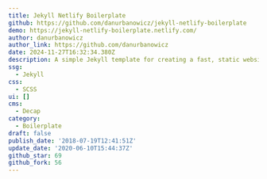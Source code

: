 ```yaml
---
title: Jekyll Netlify Boilerplate
github: https://github.com/danurbanowicz/jekyll-netlify-boilerplate
demo: https://jekyll-netlify-boilerplate.netlify.com/
author: danurbanowicz
author_link: https://github.com/danurbanowicz
date: 2024-11-27T16:32:34.380Z
description: A simple Jekyll template for creating a fast, static website on Netlify
ssg:
  - Jekyll
css:
  - SCSS
ui: []
cms:
  - Decap
category:
  - Boilerplate
draft: false
publish_date: '2018-07-19T12:41:51Z'
update_date: '2020-06-10T15:44:37Z'
github_star: 69
github_fork: 56
---
```

